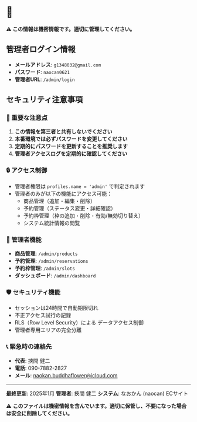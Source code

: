 # 🔐 

**⚠️ この情報は機密情報です。適切に管理してください。**

## 管理者ログイン情報

- **メールアドレス**: `g1348032@gmail.com`
- **パスワード**: `naocan0621`
- **管理者URL**: `/admin/login`

## セキュリティ注意事項

### 🚨 重要な注意点
1. **この情報を第三者と共有しないでください**
2. **本番環境では必ずパスワードを変更してください**
3. **定期的にパスワードを更新することを推奨します**
4. **管理者アクセスログを定期的に確認してください**

### 🔒 アクセス制御
- 管理者権限は `profiles.name = 'admin'` で判定されます
- 管理者のみが以下の機能にアクセス可能：
  - 商品管理（追加・編集・削除）
  - 予約管理（ステータス変更・詳細確認）
  - 予約枠管理（枠の追加・削除・有効/無効切り替え）
  - システム統計情報の閲覧

### 📱 管理者機能
- **商品管理**: `/admin/products`
- **予約管理**: `/admin/reservations`
- **予約枠管理**: `/admin/slots`
- **ダッシュボード**: `/admin/dashboard`

### 🛡️ セキュリティ機能
- セッションは24時間で自動期限切れ
- 不正アクセス試行の記録
- RLS（Row Level Security）による データアクセス制御
- 管理者専用エリアの完全分離

### 📞 緊急時の連絡先
- **代表**: 挾間 健二
- **電話**: 090-7882-2827
- **メール**: naokan.buddhaflower@icloud.com

---

**最終更新**: 2025年1月
**管理者**: 挾間 健二
**システム**: なおかん (naocan) ECサイト

⚠️ **このファイルは機密情報を含んでいます。適切に保管し、不要になった場合は安全に削除してください。**